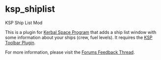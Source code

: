 ksp_shiplist
============

KSP Ship List Mod

This is a plugin for [Kerbal Space Program] that adds a ship list window with some
information about your ships (crew, fuel levels).
It requires the [KSP Toolbar Plugin].

For more information, please visit the [Forums Feedback Thread].

[Kerbal Space Program]: http://www.kerbalspaceprogram.com
[KSP Toolbar Plugin]: https://github.com/blizzy78/ksp_toolbar
[Forums Feedback Thread]: http://forum.kerbalspaceprogram.com/threads/81821

